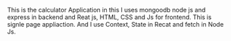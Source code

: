 This is the calculator Application in this I uses mongoodb node js and express in backend and Reat js, HTML, CSS and Js for frontend. This is signle page appliaction. And I use Context, State in Recat and fetch in Node Js.